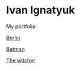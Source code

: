 

# Ivan Ignatyuk
My portfolio

[Berlin](https://shmikki.github.io/Berlin/)


[Batman](https://shmikki.github.io/Batman/)

[The witcher](https://shmikki.github.io/The%20witcher/)
